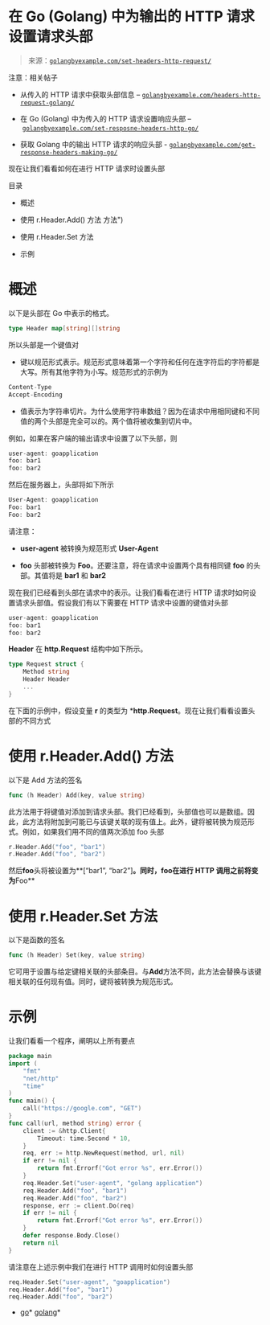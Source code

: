 <!--yml

category: 未分类

date: 2024-10-13 06:32:02

-->

# 在 Go (Golang) 中为输出的 HTTP 请求设置请求头部

> 来源：[`golangbyexample.com/set-headers-http-request/`](https://golangbyexample.com/set-headers-http-request/)

注意：相关帖子

+   从传入的 HTTP 请求中获取头部信息 – [`golangbyexample.com/headers-http-request-golang/`](https://golangbyexample.com/headers-http-request-golang/)

+   在 Go (Golang) 中为传入的 HTTP 请求设置响应头部 – [`golangbyexample.com/set-resposne-headers-http-go/`](https://golangbyexample.com/set-resposne-headers-http-go/)

+   获取 Golang 中的输出 HTTP 请求的响应头部 - [`golangbyexample.com/get-response-headers-making-go/`](https://golangbyexample.com/get-response-headers-making-go/)

现在让我们看看如何在进行 HTTP 请求时设置头部

目录

+   概述

+   使用 r.Header.Add() 方法 方法")

+   使用 r.Header.Set 方法

+   示例

# **概述**

以下是头部在 Go 中表示的格式。

```go
type Header map[string][]string
```

所以头部是一个键值对

+   键以规范形式表示。规范形式意味着第一个字符和任何在连字符后的字符都是大写。所有其他字符为小写。规范形式的示例为

```go
Content-Type
Accept-Encoding
```

+   值表示为字符串切片。为什么使用字符串数组？因为在请求中用相同键和不同值的两个头部是完全可以的。两个值将被收集到切片中。

例如，如果在客户端的输出请求中设置了以下头部，则

```go
user-agent: goapplication
foo: bar1
foo: bar2
```

然后在服务器上，头部将如下所示

```go
User-Agent: goapplication
Foo: bar1
Foo: bar2
```

请注意：

+   **user-agent** 被转换为规范形式 **User-Agent**

+   **foo** 头部被转换为 **Foo**。还要注意，将在请求中设置两个具有相同键 **foo** 的头部。其值将是 **bar1** 和 **bar2**

现在我们已经看到头部在请求中的表示。让我们看看在进行 HTTP 请求时如何设置请求头部值。假设我们有以下需要在 HTTP 请求中设置的键值对头部

```go
user-agent: goapplication
foo: bar1
foo: bar2
```

**Header** 在 **http.Request** 结构中如下所示。

```go
type Request struct {
    Method string
    Header Header
    ...
}
```

在下面的示例中，假设变量 **r** 的类型为 ***http.Request**。现在让我们看看设置头部的不同方式

# **使用 r.Header.Add() 方法**

以下是 Add 方法的签名

```go
func (h Header) Add(key, value string)
```

此方法用于将键值对添加到请求头部。我们已经看到，头部值也可以是数组。因此，此方法将附加到可能已与该键关联的现有值上。此外，键将被转换为规范形式。例如，如果我们用不同的值两次添加 foo 头部

```go
r.Header.Add("foo", "bar1")
r.Header.Add("foo", "bar2")
```

然后**foo**头将被设置为**[“bar1”, “bar2”]**。同时，**foo**在进行 HTTP 调用之前将变为**Foo**

# **使用 r.Header.Set 方法**

以下是函数的签名

```go
func (h Header) Set(key, value string)
```

它可用于设置与给定键相关联的头部条目。与**Add**方法不同，此方法会替换与该键相关联的任何现有值。同时，键将被转换为规范形式。

# **示例**

让我们看看一个程序，阐明以上所有要点

```go
package main
import (
    "fmt"
    "net/http"
    "time"
)
func main() {
    call("https://google.com", "GET")
}
func call(url, method string) error {
    client := &http.Client{
        Timeout: time.Second * 10,
    }
    req, err := http.NewRequest(method, url, nil)
    if err != nil {
        return fmt.Errorf("Got error %s", err.Error())
    }
    req.Header.Set("user-agent", "golang application")
    req.Header.Add("foo", "bar1")
    req.Header.Add("foo", "bar2")
    response, err := client.Do(req)
    if err != nil {
        return fmt.Errorf("Got error %s", err.Error())
    }
    defer response.Body.Close()
    return nil
}
```

请注意在上述示例中我们在进行 HTTP 调用时如何设置头部

```go
req.Header.Set("user-agent", "goapplication")
req.Header.Add("foo", "bar1")
req.Header.Add("foo", "bar2")
```

+   [go](https://golangbyexample.com/tag/go/)*   [golang](https://golangbyexample.com/tag/golang/)*
